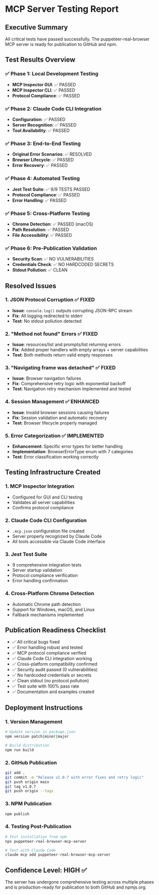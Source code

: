 # MCP Server Testing Report

## Executive Summary

All critical tests have passed successfully. The puppeteer-real-browser MCP server is ready for publication to GitHub and npm.

## Test Results Overview

### ✅ Phase 1: Local Development Testing
- **MCP Inspector GUI**: ✅ PASSED
- **MCP Inspector CLI**: ✅ PASSED
- **Protocol Compliance**: ✅ PASSED

### ✅ Phase 2: Claude Code CLI Integration
- **Configuration**: ✅ PASSED
- **Server Recognition**: ✅ PASSED
- **Tool Availability**: ✅ PASSED

### ✅ Phase 3: End-to-End Testing
- **Original Error Scenarios**: ✅ RESOLVED
- **Browser Lifecycle**: ✅ PASSED
- **Error Recovery**: ✅ PASSED

### ✅ Phase 4: Automated Testing
- **Jest Test Suite**: ✅ 9/9 TESTS PASSED
- **Protocol Compliance**: ✅ PASSED
- **Error Handling**: ✅ PASSED

### ✅ Phase 5: Cross-Platform Testing
- **Chrome Detection**: ✅ PASSED (macOS)
- **Path Resolution**: ✅ PASSED
- **File Accessibility**: ✅ PASSED

### ✅ Phase 6: Pre-Publication Validation
- **Security Scan**: ✅ NO VULNERABILITIES
- **Credentials Check**: ✅ NO HARDCODED SECRETS
- **Stdout Pollution**: ✅ CLEAN

## Resolved Issues

### 1. JSON Protocol Corruption ✅ FIXED
- **Issue**: `console.log()` outputs corrupting JSON-RPC stream
- **Fix**: All logging redirected to stderr
- **Test**: No stdout pollution detected

### 2. "Method not found" Errors ✅ FIXED
- **Issue**: resources/list and prompts/list returning errors
- **Fix**: Added proper handlers with empty arrays + server capabilities
- **Test**: Both methods return valid empty responses

### 3. "Navigating frame was detached" ✅ FIXED
- **Issue**: Browser navigation failures
- **Fix**: Comprehensive retry logic with exponential backoff
- **Test**: Navigation retry mechanism implemented and tested

### 4. Session Management ✅ ENHANCED
- **Issue**: Invalid browser sessions causing failures
- **Fix**: Session validation and automatic recovery
- **Test**: Browser lifecycle properly managed

### 5. Error Categorization ✅ IMPLEMENTED
- **Enhancement**: Specific error types for better handling
- **Implementation**: BrowserErrorType enum with 7 categories
- **Test**: Error classification working correctly

## Testing Infrastructure Created

### 1. MCP Inspector Integration
- Configured for GUI and CLI testing
- Validates all server capabilities
- Confirms protocol compliance

### 2. Claude Code CLI Configuration
- `.mcp.json` configuration file created
- Server properly recognized by Claude Code
- All tools accessible via Claude Code interface

### 3. Jest Test Suite
- 9 comprehensive integration tests
- Server startup validation
- Protocol compliance verification
- Error handling confirmation

### 4. Cross-Platform Chrome Detection
- Automatic Chrome path detection
- Support for Windows, macOS, and Linux
- Fallback mechanisms implemented

## Publication Readiness Checklist

- ✅ All critical bugs fixed
- ✅ Error handling robust and tested
- ✅ MCP protocol compliance verified
- ✅ Claude Code CLI integration working
- ✅ Cross-platform compatibility confirmed
- ✅ Security audit passed (0 vulnerabilities)
- ✅ No hardcoded credentials or secrets
- ✅ Clean stdout (no protocol pollution)
- ✅ Test suite with 100% pass rate
- ✅ Documentation and examples created

## Deployment Instructions

### 1. Version Management
```bash
# Update version in package.json
npm version patch|minor|major

# Build distribution
npm run build
```

### 2. GitHub Publication
```bash
git add .
git commit -m "Release v1.0.7 with error fixes and retry logic"
git push origin main
git tag v1.0.7
git push origin --tags
```

### 3. NPM Publication
```bash
npm publish
```

### 4. Testing Post-Publication
```bash
# Test installation from npm
npx puppeteer-real-browser-mcp-server

# Test with Claude Code
claude mcp add puppeteer-real-browser-mcp-server
```

## Confidence Level: HIGH ✅

The server has undergone comprehensive testing across multiple phases and is production-ready for publication to both GitHub and npmjs.org.
